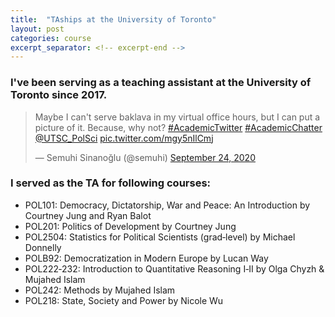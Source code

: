 ```yaml
---
title:  "TAships at the University of Toronto"
layout: post
categories: course
excerpt_separator: <!-- excerpt-end -->
---
```

### I've been serving as a teaching assistant at the University of Toronto since 2017. 

<blockquote class="twitter-tweet" data-theme="dark"><p lang="en" dir="ltr">Maybe I can&#39;t serve baklava in my virtual office hours, but I can put a picture of it. Because, why not? <a href="https://twitter.com/hashtag/AcademicTwitter?src=hash&amp;ref_src=twsrc%5Etfw">#AcademicTwitter</a> <a href="https://twitter.com/hashtag/AcademicChatter?src=hash&amp;ref_src=twsrc%5Etfw">#AcademicChatter</a> <a href="https://twitter.com/UTSC_PolSci?ref_src=twsrc%5Etfw">@UTSC_PolSci</a> <a href="https://t.co/mgy5nIlCmj">pic.twitter.com/mgy5nIlCmj</a></p>&mdash; Semuhi Sinanoğlu (@semuhi) <a href="https://twitter.com/semuhi/status/1309208107436978180?ref_src=twsrc%5Etfw">September 24, 2020</a></blockquote> <script async src="https://platform.twitter.com/widgets.js" charset="utf-8"></script>

<!-- excerpt-end -->

### I served as the TA for following courses:

- POL101: Democracy, Dictatorship, War and Peace: An Introduction by Courtney Jung and Ryan Balot
- POL201: Politics of Development by Courtney Jung
- POL2504: Statistics for Political Scientists (grad‑level) by Michael Donnelly
- POLB92: Democratization in Modern Europe by Lucan Way
- POL222‑232: Introduction to Quantitative Reasoning I‑II by Olga Chyzh & Mujahed Islam
- POL242: Methods by Mujahed Islam
- POL218: State, Society and Power by Nicole Wu
